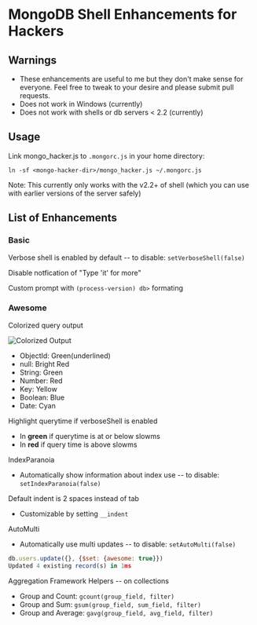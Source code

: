 # MongoDB Shell Enhancements for Hackers

## Warnings

* These enhancements are useful to me but they don't make sense for everyone. Feel free to tweak to your desire and please submit pull requests.
* Does not work in Windows (currently)
* Does not work with shells or db servers < 2.2 (currently)

## Usage

Link mongo_hacker.js to `.mongorc.js` in your home directory:

```
ln -sf <mongo-hacker-dir>/mongo_hacker.js ~/.mongorc.js
```

Note: This currently only works with the v2.2+ of shell (which you can use with earlier versions of the server safely)

## List of Enhancements

### Basic

Verbose shell is enabled by default -- to disable: `setVerboseShell(false)`

Disable notfication of "Type 'it' for more"

Custom prompt with `(process-version) db>` formating

### Awesome

Colorized query output

![Colorized Output](http://tylerbrock.github.com/mongo-hacker/screenshots/colorized_shell.png)

- ObjectId: Green(underlined)
- null: Bright Red
- String: Green
- Number: Red
- Key: Yellow
- Boolean: Blue
- Date: Cyan

Highlight querytime if verboseShell is enabled
  - In **green** if querytime is at or below slowms
  - In **red** if query time is above slowms

IndexParanoia
- Automatically show information about index use -- to disable: `setIndexParanoia(false)`

Default indent is 2 spaces instead of tab
  - Customizable by setting `__indent`

AutoMulti
- Automatically use multi updates -- to disable: `setAutoMulti(false)`

``` js
db.users.update({}, {$set: {awesome: true}})
Updated 4 existing record(s) in 1ms
```

Aggregation Framework Helpers -- on collections
- Group and Count: `gcount(group_field, filter)`
- Group and Sum: `gsum(group_field, sum_field, filter)`
- Group and Average: `gavg(group_field, avg_field, filter)`
